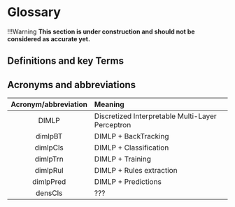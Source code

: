 # Glossary

!!!Warning
    **This section is under construction and should not be considered as accurate yet.**

## Definitions and key Terms


## Acronyms and abbreviations


|  **Acronym/abbreviation**      | **Meaning**                                                      |
|:------------------------------:|:-----------------------------------------------------------------|
| DIMLP                          | Discretized Interpretable Multi-Layer Perceptron                 |
| dimlpBT                        | DIMLP + BackTracking                                             |
| dimlpCls                       | DIMLP + Classification                                           |
| dimlpTrn                       | DIMLP + Training                                                 |
| dimlpRul                       | DIMLP + Rules extraction                                         |
| dimlpPred                      | DIMLP + Predictions                                              |
| densCls                        | ???                                                              |